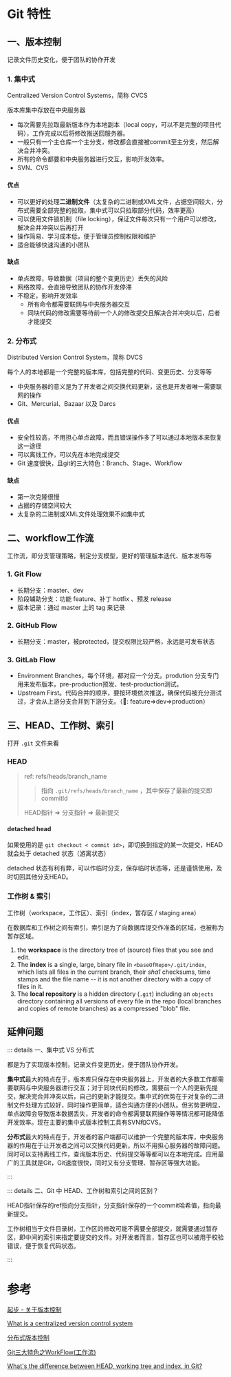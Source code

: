 # Git 特性

## 一、版本控制

记录文件历史变化，便于团队的协作开发

### 1. 集中式

Centralized Version Control Systems，简称 CVCS

版本库集中存放在中央服务器

- 每次需要先拉取最新版本作为本地副本（local copy，可以不是完整的项目代码），工作完成以后将修改推送回服务器。
- 一般只有一个主仓库一个主分支，修改都会直接被commit至主分支，然后解决合并冲突。
- 所有的命令都要和中央服务器进行交互，影响开发效率。
- SVN、CVS

#### 优点

- 可以更好的处理**二进制文件**（太复杂的二进制或XML文件，占据空间较大，分布式需要全部完整的拉取，集中式可以只拉取部分代码，效率更高）
- 可以使用文件锁机制（file locking），保证文件每次只有一个用户可以修改，解决合并冲突以后再打开
- 操作简易、学习成本低，便于管理员控制权限和维护
- 适合能够快速沟通的小团队

#### 缺点

- 单点故障，导致数据（项目的整个变更历史）丢失的风险
- 网络故障，会直接导致团队的协作开发停滞
- 不稳定，影响开发效率
  - 所有命令都需要联网与中央服务器交互
  - 同块代码的修改需要等待前一个人的修改提交且解决合并冲突以后，后者才能提交

### 2. 分布式

Distributed Version Control System，简称 DVCS

每个人的本地都是一个完整的版本库，包括完整的代码、变更历史、分支等等

- 中央服务器的意义是为了开发者之间交换代码更新，这也是开发者唯一需要联网的操作
- Git、Mercurial、Bazaar 以及 Darcs 

#### 优点

- 安全性较高，不用担心单点故障，而且错误操作多了可以通过本地版本来恢复这一途径
- 可以离线工作，可以先在本地完成提交
- Git 速度很快，且git的三大特色：Branch、Stage、Workflow

#### 缺点

- 第一次克隆很慢
- 占据的存储空间较大
- 太复杂的二进制或XML文件处理效果不如集中式



## 二、workflow工作流

工作流，即分支管理策略，制定分支模型，更好的管理版本迭代、版本发布等

### 1. Git Flow

- 长期分支：master、dev
- 阶段辅助分支：功能 feature、补丁 hotfix 、预发 release
- 版本记录：通过 master 上的 tag 来记录

### 2. GitHub Flow

- 长期分支：master，被protected，提交权限比较严格，永远是可发布状态

### 3. GitLab Flow

- Environment Branches，每个环境，都对应一个分支。prodution 分支专门用来发布版本，pre-production预发、test-production测试。
- Upstream First。代码合并的顺序，要按环境依次推送，确保代码被充分测试过，才会从上游分支合并到下游分支。（🌰: feature=>dev=>production）



## 三、HEAD、工作树、索引

打开 `.git` 文件来看

### HEAD

> ref: refs/heads/branch_name
>
> > 指向 `.git/refs/heads/branch_name` ，其中保存了最新的提交即 commitId
>
> HEAD指针 => 分支指针 => 最新提交

#### detached head

如果使用的是 `git checkout < commit id>`，即切换到指定的某一次提交，HEAD 就会处于 detached 状态（游离状态）

detached 状态有利有弊，可以作临时分支，保存临时状态等，还是谨慎使用，及时切回其他分支HEAD。

### 工作树 & 索引

工作树（workspace，工作区）、索引（index，暂存区 / staging area）

在数据库和工作树之间有索引，索引是为了向数据库提交作准备的区域，也被称为暂存区域。

1. the **workspace** is the directory tree of (source) files that you see and edit.
2. The **index** is a single, large, binary file in `<baseOfRepo>/.git/index`, which lists all files in the current branch, their *sha1* checksums, time stamps and the file name -- it is not another directory with a copy of files in it.
3. The **local repository** is a hidden directory (`.git`) including an `objects` directory containing all versions of every file in the repo (local branches and copies of remote branches) as a compressed "blob" file.



## 延伸问题

::: details 一、集中式 VS 分布式

都是为了实现版本控制，记录文件变更历史，便于团队协作开发。

**集中式**最大的特点在于，版本库只保存在中央服务器上，开发者的大多数工作都需要联网与中央服务器进行交互；对于同块代码的修改，需要前一个人的更新先提交，解决完合并冲突以后，自己的更新才能提交。集中式的优势在于对复杂的二进制文件处理方式较好，同时操作更简单，适合沟通方便的小团队。但劣势更明显，单点故障会导致版本数据丢失，开发者的命令都需要联网操作等等情况都可能降低开发效率。现在主要的集中式版本控制工具有SVN和CVS。

**分布式**最大的特点在于，开发者的客户端都可以维护一个完整的版本库，中央服务器的作用在于让开发者之间可以交换代码更新，所以不用担心服务器的故障问题。同时可以支持离线工作，查询版本历史、代码提交等等都可以在本地完成。应用最广的工具就是Git，Git速度很快，同时又有分支管理、暂存区等强大功能。

:::

::: details 二、Git 中 HEAD、工作树和索引之间的区别？

HEAD指针保存的ref指向分支指针，分支指针保存的一个commit哈希值，指向最新提交。

工作树相当于文件目录树，工作区的修改可能不需要全部提交，就需要通过暂存区，即中间的索引来指定要提交的文件。对开发者而言，暂存区也可以被用于校验错误，便于恢复代码状态。

:::



# 参考

[起步 - 关于版本控制](http://git-scm.com/book/zh/v2/%E8%B5%B7%E6%AD%A5-%E5%85%B3%E4%BA%8E%E7%89%88%E6%9C%AC%E6%8E%A7%E5%88%B6)

[What is a centralized version control system](https://about.gitlab.com/topics/version-control/what-is-centralized-version-control-system/)

[分布式版本控制](https://zh.wikipedia.org/wiki/%E5%88%86%E6%95%A3%E5%BC%8F%E7%89%88%E6%9C%AC%E6%8E%A7%E5%88%B6)

[Git三大特色之WorkFlow(工作流)](https://blog.csdn.net/qq_32452623/article/details/78905181)

[What's the difference between HEAD, working tree and index, in Git?](https://stackoverflow.com/questions/3689838/whats-the-difference-between-head-working-tree-and-index-in-git)

